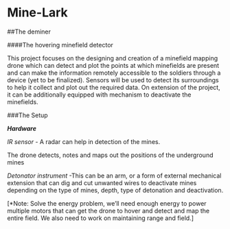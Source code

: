 # Mine-Lark
##The deminer

####The hovering minefield detector

This project focuses on the designing and creation of a minefield mapping drone which can detect and plot the points at which minefields are present and can make the information remotely accessible to the soldiers through a device (yet to be finalized). Sensors will be used to detect its surroundings to help it collect and plot out the required data. 
On extension of the project, it can be additionally equipped with mechanism to deactivate the minefields.

###The Setup

**_Hardware_**

*IR sensor* - A radar can help in detection of the mines.

The drone detects, notes and maps out the positions of the underground mines

*Detonator instrument* -This can be an arm, or a form of external mechanical extension that can dig and cut unwanted wires to deactivate mines depending on the type of mines, depth, type of detonation and deactivation.
 
[*Note: Solve the energy problem, we’ll need enough energy to power multiple motors that can get the drone to hover and detect and map the entire field.
We also need to work on maintaining range and field.]
